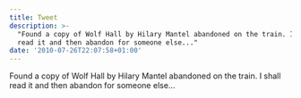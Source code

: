 ```yaml
---
title: Tweet
description: >-
  "Found a copy of Wolf Hall by Hilary Mantel abandoned on the train. I shall
  read it and then abandon for someone else..."
date: '2010-07-26T22:07:58+01:00'
---
```

Found a copy of Wolf Hall by Hilary Mantel abandoned on the train. I shall read it and then abandon for someone else...
